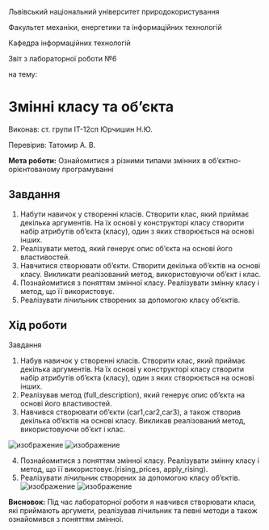 Львівський національний університет природокористування 

Факультет механіки, енергетики та інформаційних технологій 

Кафедра інформаційних технологій 

Звіт з лабораторної роботи №6 

на тему: 
# Змінні класу та об’єкта 

Виконав: ст. групи ІТ-12сп Юрчишин Н.Ю. 

Перевірив: Татомир А. В. 

**Мета роботи:** Ознайомитися з різними типами змінних в об’єктно-орієнтованому програмуванні

## Завдання
1. Набути навичок у створенні класів. Створити клас, який приймає декілька аргументів. На їх основі у конструкторі класу створити набір атрибутів об’єкта (класу), 
один з яких створюється на основі інших.
3. Реалізувати метод, який генерує опис об’єкта на основі його властивостей.
4. Навчитися створювати об’єкти. Створити декілька об’єктів на основі класу. Викликати реалізований метод, використовуючи об’єкт і клас.
5. Познайомитися з поняттям змінної класу. Реалізувати змінну класу і метод, що її використовує.
6. Реалізувати лічильник створених за допомогою класу об’єктів.

## Хід роботи
Завдання
1. Набув навичок у створенні класів. Створити клас, який приймає декілька аргументів. На їх основі у конструкторі класу створити набір
атрибутів об’єкта (класу), один з яких створюється на основі інших.
2. Реалізував метод (full_description), який генерує опис об’єкта на основі його властивостей.
3. Навчився створювати об’єкти (car1,car2,car3), а також  cтворив декілька об’єктів на основі класу. Викликав реалізований метод, використовуючи об’єкт і клас.

![изображение](https://user-images.githubusercontent.com/101549330/169506669-edc64428-e4e1-4676-a89a-3c6c29320282.png)
![изображение](https://user-images.githubusercontent.com/101549330/169506790-cc40ec75-073f-49d9-acb0-965b1507e3a2.png)


4. Познайомитися з поняттям змінної класу. Реалізувати змінну класу і метод, що її використовує.(rising_prices, apply_rising).
5. Реалізувати лічильник створених за допомогою класу об’єктів. 
![изображение](https://user-images.githubusercontent.com/101549330/169506548-c339be0b-8fcb-438a-8e73-475cda703f5d.png)
![изображение](https://user-images.githubusercontent.com/101549330/169506484-cc31dc93-9c76-4763-a5a2-61b3315ef906.png)

**Висновок:** Під час лабораторної роботи я навчився створювати класи, які приймають аргумети, реалізував лічильник та певні методи а також ознайомився з поняттям змінної.

